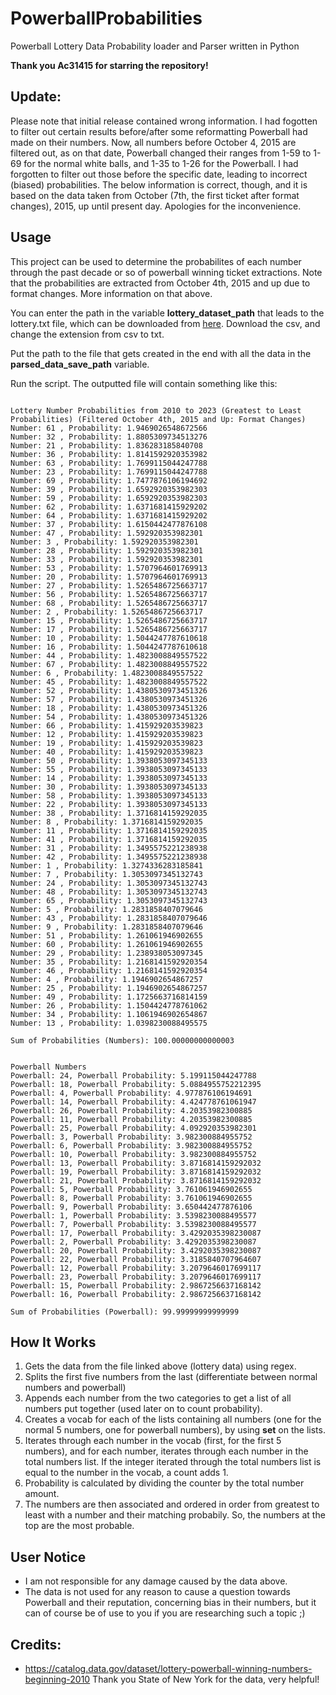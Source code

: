 # PowerballProbabilities
 Powerball Lottery Data Probability loader and Parser written in Python

**Thank you Ac31415 for starring the repository!**

## Update:

Please note that initial release contained wrong information. I had fogotten to filter out certain results before/after some reformatting Powerball had made on their numbers. Now, all numbers before October 4, 2015 are filtered out, as on that date, Powerball changed their ranges from 1-59 to 1-69 for the normal white balls, and 1-35 to 1-26 for the Powerball. I had forgotten to filter out those before the specific date, leading to incorrect (biased) probabilities. The below information is correct, though, and it is based on the data taken from October (7th, the first ticket after format changes), 2015, up until present day. Apologies for the inconvenience.

## Usage

This project can be used to determine the probabilites of each number through the past decade or so of powerball winning ticket extractions. Note that the probabilities are extracted from October 4th, 2015 and up due to format changes. More information on that above.

You can enter the path in the variable **lottery_dataset_path** that leads to the lottery.txt file, which can be downloaded from [here](https://catalog.data.gov/dataset/lottery-powerball-winning-numbers-beginning-2010). Download the csv, and change the extension from csv to txt.

Put the path to the file that gets created in the end with all the data in the **parsed_data_save_path** variable.

Run the script. The outputted file will contain something like this:


```

Lottery Number Probabilities from 2010 to 2023 (Greatest to Least Probabilities) (Filtered October 4th, 2015 and Up: Format Changes)
Number: 61 , Probability: 1.9469026548672566
Number: 32 , Probability: 1.8805309734513276
Number: 21 , Probability: 1.836283185840708
Number: 36 , Probability: 1.8141592920353982
Number: 63 , Probability: 1.7699115044247788
Number: 23 , Probability: 1.7699115044247788
Number: 69 , Probability: 1.7477876106194692
Number: 39 , Probability: 1.6592920353982303
Number: 59 , Probability: 1.6592920353982303
Number: 62 , Probability: 1.6371681415929202
Number: 64 , Probability: 1.6371681415929202
Number: 37 , Probability: 1.6150442477876108
Number: 47 , Probability: 1.592920353982301
Number: 3 , Probability: 1.592920353982301
Number: 28 , Probability: 1.592920353982301
Number: 33 , Probability: 1.592920353982301
Number: 53 , Probability: 1.5707964601769913
Number: 20 , Probability: 1.5707964601769913
Number: 27 , Probability: 1.5265486725663717
Number: 56 , Probability: 1.5265486725663717
Number: 68 , Probability: 1.5265486725663717
Number: 2 , Probability: 1.5265486725663717
Number: 15 , Probability: 1.5265486725663717
Number: 17 , Probability: 1.5265486725663717
Number: 10 , Probability: 1.5044247787610618
Number: 16 , Probability: 1.5044247787610618
Number: 44 , Probability: 1.4823008849557522
Number: 67 , Probability: 1.4823008849557522
Number: 6 , Probability: 1.4823008849557522
Number: 45 , Probability: 1.4823008849557522
Number: 52 , Probability: 1.4380530973451326
Number: 57 , Probability: 1.4380530973451326
Number: 18 , Probability: 1.4380530973451326
Number: 54 , Probability: 1.4380530973451326
Number: 66 , Probability: 1.415929203539823
Number: 12 , Probability: 1.415929203539823
Number: 19 , Probability: 1.415929203539823
Number: 40 , Probability: 1.415929203539823
Number: 50 , Probability: 1.3938053097345133
Number: 55 , Probability: 1.3938053097345133
Number: 14 , Probability: 1.3938053097345133
Number: 30 , Probability: 1.3938053097345133
Number: 58 , Probability: 1.3938053097345133
Number: 22 , Probability: 1.3938053097345133
Number: 38 , Probability: 1.3716814159292035
Number: 8 , Probability: 1.3716814159292035
Number: 11 , Probability: 1.3716814159292035
Number: 41 , Probability: 1.3716814159292035
Number: 31 , Probability: 1.3495575221238938
Number: 42 , Probability: 1.3495575221238938
Number: 1 , Probability: 1.3274336283185841
Number: 7 , Probability: 1.3053097345132743
Number: 24 , Probability: 1.3053097345132743
Number: 48 , Probability: 1.3053097345132743
Number: 65 , Probability: 1.3053097345132743
Number: 5 , Probability: 1.2831858407079646
Number: 43 , Probability: 1.2831858407079646
Number: 9 , Probability: 1.2831858407079646
Number: 51 , Probability: 1.261061946902655
Number: 60 , Probability: 1.261061946902655
Number: 29 , Probability: 1.238938053097345
Number: 35 , Probability: 1.2168141592920354
Number: 46 , Probability: 1.2168141592920354
Number: 4 , Probability: 1.1946902654867257
Number: 25 , Probability: 1.1946902654867257
Number: 49 , Probability: 1.1725663716814159
Number: 26 , Probability: 1.1504424778761062
Number: 34 , Probability: 1.1061946902654867
Number: 13 , Probability: 1.0398230088495575

Sum of Probabilities (Numbers): 100.00000000000003


Powerball Numbers
Powerball: 24, Powerball Probability: 5.199115044247788
Powerball: 18, Powerball Probability: 5.0884955752212395
Powerball: 4, Powerball Probability: 4.977876106194691
Powerball: 14, Powerball Probability: 4.424778761061947
Powerball: 26, Powerball Probability: 4.20353982300885
Powerball: 11, Powerball Probability: 4.20353982300885
Powerball: 25, Powerball Probability: 4.092920353982301
Powerball: 3, Powerball Probability: 3.982300884955752
Powerball: 6, Powerball Probability: 3.982300884955752
Powerball: 10, Powerball Probability: 3.982300884955752
Powerball: 13, Powerball Probability: 3.8716814159292032
Powerball: 19, Powerball Probability: 3.8716814159292032
Powerball: 21, Powerball Probability: 3.8716814159292032
Powerball: 5, Powerball Probability: 3.761061946902655
Powerball: 8, Powerball Probability: 3.761061946902655
Powerball: 9, Powerball Probability: 3.650442477876106
Powerball: 1, Powerball Probability: 3.5398230088495577
Powerball: 7, Powerball Probability: 3.5398230088495577
Powerball: 17, Powerball Probability: 3.4292035398230087
Powerball: 2, Powerball Probability: 3.4292035398230087
Powerball: 20, Powerball Probability: 3.4292035398230087
Powerball: 22, Powerball Probability: 3.3185840707964607
Powerball: 12, Powerball Probability: 3.2079646017699117
Powerball: 23, Powerball Probability: 3.2079646017699117
Powerball: 15, Powerball Probability: 2.9867256637168142
Powerball: 16, Powerball Probability: 2.9867256637168142

Sum of Probabilities (Powerball): 99.99999999999999

```

## How It Works

1. Gets the data from the file linked above (lottery data) using regex.
2. Splits the first five numbers from the last (differentiate between normal numbers and powerball)
3. Appends each number from the two categories to get a list of all numbers put together (used later on to count probability).
4. Creates a vocab for each of the lists containing all numbers (one for the normal 5 numbers, one for powerball numbers), by using **set** on the lists.
5. Iterates through each number in the vocab (first, for the first 5 numbers), and for each number, iterates through each number in the total numbers list. If the integer iterated through the total numbers list is equal to the number in the vocab, a count adds 1.
6. Probability is calculated by dividing the counter by the total number amount.
7. The numbers are then associated and ordered in order from greatest to least with a number and their matching probabily. So, the numbers at the top are the most probable.

## User Notice
- I am not responsible for any damage caused by the data above.
- The data is not used for any reason to cause a question towards Powerball and their reputation, concerning bias in their numbers, but it can of course be of use to you if you are researching such a topic ;)

## Credits:


 - https://catalog.data.gov/dataset/lottery-powerball-winning-numbers-beginning-2010 Thank you State of New York for the data, very helpful!
